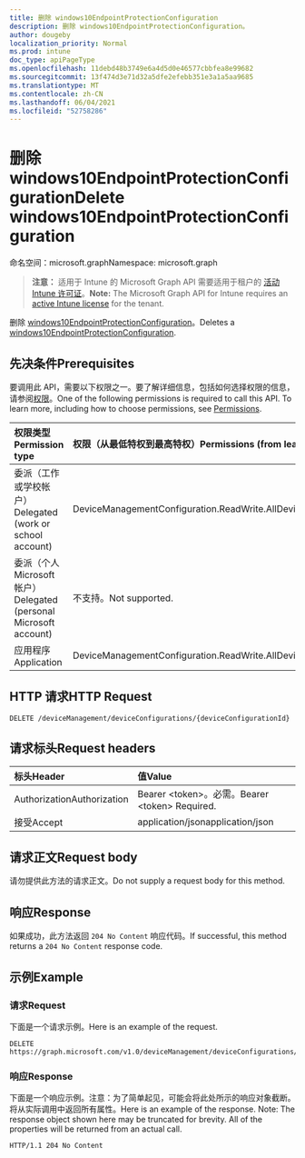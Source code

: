 ```yaml
---
title: 删除 windows10EndpointProtectionConfiguration
description: 删除 windows10EndpointProtectionConfiguration。
author: dougeby
localization_priority: Normal
ms.prod: intune
doc_type: apiPageType
ms.openlocfilehash: 11debd48b3749e6a4d5d0e46577cbbfea8e99682
ms.sourcegitcommit: 13f474d3e71d32a5dfe2efebb351e3a1a5aa9685
ms.translationtype: MT
ms.contentlocale: zh-CN
ms.lasthandoff: 06/04/2021
ms.locfileid: "52758286"
---
```

# <a name="delete-windows10endpointprotectionconfiguration"></a><span data-ttu-id="a6f4f-103">删除 windows10EndpointProtectionConfiguration</span><span class="sxs-lookup"><span data-stu-id="a6f4f-103">Delete windows10EndpointProtectionConfiguration</span></span>

<span data-ttu-id="a6f4f-104">命名空间：microsoft.graph</span><span class="sxs-lookup"><span data-stu-id="a6f4f-104">Namespace: microsoft.graph</span></span>

> <span data-ttu-id="a6f4f-105">**注意：** 适用于 Intune 的 Microsoft Graph API 需要适用于租户的 [活动 Intune 许可证](https://go.microsoft.com/fwlink/?linkid=839381)。</span><span class="sxs-lookup"><span data-stu-id="a6f4f-105">**Note:** The Microsoft Graph API for Intune requires an [active Intune license](https://go.microsoft.com/fwlink/?linkid=839381) for the tenant.</span></span>

<span data-ttu-id="a6f4f-106">删除 [windows10EndpointProtectionConfiguration](../resources/intune-deviceconfig-windows10endpointprotectionconfiguration.md)。</span><span class="sxs-lookup"><span data-stu-id="a6f4f-106">Deletes a [windows10EndpointProtectionConfiguration](../resources/intune-deviceconfig-windows10endpointprotectionconfiguration.md).</span></span>

## <a name="prerequisites"></a><span data-ttu-id="a6f4f-107">先决条件</span><span class="sxs-lookup"><span data-stu-id="a6f4f-107">Prerequisites</span></span>
<span data-ttu-id="a6f4f-p101">要调用此 API，需要以下权限之一。要了解详细信息，包括如何选择权限的信息，请参阅[权限](/graph/permissions-reference)。</span><span class="sxs-lookup"><span data-stu-id="a6f4f-p101">One of the following permissions is required to call this API. To learn more, including how to choose permissions, see [Permissions](/graph/permissions-reference).</span></span>

|<span data-ttu-id="a6f4f-110">权限类型</span><span class="sxs-lookup"><span data-stu-id="a6f4f-110">Permission type</span></span>|<span data-ttu-id="a6f4f-111">权限（从最低特权到最高特权）</span><span class="sxs-lookup"><span data-stu-id="a6f4f-111">Permissions (from least to most privileged)</span></span>|
|:---|:---|
|<span data-ttu-id="a6f4f-112">委派（工作或学校帐户）</span><span class="sxs-lookup"><span data-stu-id="a6f4f-112">Delegated (work or school account)</span></span>|<span data-ttu-id="a6f4f-113">DeviceManagementConfiguration.ReadWrite.All</span><span class="sxs-lookup"><span data-stu-id="a6f4f-113">DeviceManagementConfiguration.ReadWrite.All</span></span>|
|<span data-ttu-id="a6f4f-114">委派（个人 Microsoft 帐户）</span><span class="sxs-lookup"><span data-stu-id="a6f4f-114">Delegated (personal Microsoft account)</span></span>|<span data-ttu-id="a6f4f-115">不支持。</span><span class="sxs-lookup"><span data-stu-id="a6f4f-115">Not supported.</span></span>|
|<span data-ttu-id="a6f4f-116">应用程序</span><span class="sxs-lookup"><span data-stu-id="a6f4f-116">Application</span></span>|<span data-ttu-id="a6f4f-117">DeviceManagementConfiguration.ReadWrite.All</span><span class="sxs-lookup"><span data-stu-id="a6f4f-117">DeviceManagementConfiguration.ReadWrite.All</span></span>|

## <a name="http-request"></a><span data-ttu-id="a6f4f-118">HTTP 请求</span><span class="sxs-lookup"><span data-stu-id="a6f4f-118">HTTP Request</span></span>
<!-- {
  "blockType": "ignored"
}
-->
``` http
DELETE /deviceManagement/deviceConfigurations/{deviceConfigurationId}
```

## <a name="request-headers"></a><span data-ttu-id="a6f4f-119">请求标头</span><span class="sxs-lookup"><span data-stu-id="a6f4f-119">Request headers</span></span>
|<span data-ttu-id="a6f4f-120">标头</span><span class="sxs-lookup"><span data-stu-id="a6f4f-120">Header</span></span>|<span data-ttu-id="a6f4f-121">值</span><span class="sxs-lookup"><span data-stu-id="a6f4f-121">Value</span></span>|
|:---|:---|
|<span data-ttu-id="a6f4f-122">Authorization</span><span class="sxs-lookup"><span data-stu-id="a6f4f-122">Authorization</span></span>|<span data-ttu-id="a6f4f-123">Bearer &lt;token&gt;。必需。</span><span class="sxs-lookup"><span data-stu-id="a6f4f-123">Bearer &lt;token&gt; Required.</span></span>|
|<span data-ttu-id="a6f4f-124">接受</span><span class="sxs-lookup"><span data-stu-id="a6f4f-124">Accept</span></span>|<span data-ttu-id="a6f4f-125">application/json</span><span class="sxs-lookup"><span data-stu-id="a6f4f-125">application/json</span></span>|

## <a name="request-body"></a><span data-ttu-id="a6f4f-126">请求正文</span><span class="sxs-lookup"><span data-stu-id="a6f4f-126">Request body</span></span>
<span data-ttu-id="a6f4f-127">请勿提供此方法的请求正文。</span><span class="sxs-lookup"><span data-stu-id="a6f4f-127">Do not supply a request body for this method.</span></span>

## <a name="response"></a><span data-ttu-id="a6f4f-128">响应</span><span class="sxs-lookup"><span data-stu-id="a6f4f-128">Response</span></span>
<span data-ttu-id="a6f4f-129">如果成功，此方法返回 `204 No Content` 响应代码。</span><span class="sxs-lookup"><span data-stu-id="a6f4f-129">If successful, this method returns a `204 No Content` response code.</span></span>

## <a name="example"></a><span data-ttu-id="a6f4f-130">示例</span><span class="sxs-lookup"><span data-stu-id="a6f4f-130">Example</span></span>

### <a name="request"></a><span data-ttu-id="a6f4f-131">请求</span><span class="sxs-lookup"><span data-stu-id="a6f4f-131">Request</span></span>
<span data-ttu-id="a6f4f-132">下面是一个请求示例。</span><span class="sxs-lookup"><span data-stu-id="a6f4f-132">Here is an example of the request.</span></span>
``` http
DELETE https://graph.microsoft.com/v1.0/deviceManagement/deviceConfigurations/{deviceConfigurationId}
```

### <a name="response"></a><span data-ttu-id="a6f4f-133">响应</span><span class="sxs-lookup"><span data-stu-id="a6f4f-133">Response</span></span>
<span data-ttu-id="a6f4f-p102">下面是一个响应示例。注意：为了简单起见，可能会将此处所示的响应对象截断。将从实际调用中返回所有属性。</span><span class="sxs-lookup"><span data-stu-id="a6f4f-p102">Here is an example of the response. Note: The response object shown here may be truncated for brevity. All of the properties will be returned from an actual call.</span></span>
``` http
HTTP/1.1 204 No Content
```




